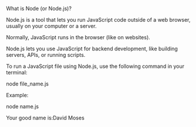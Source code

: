 What is Node (or Node.js)?

Node.js is a tool that lets you run JavaScript code outside of a web browser, usually on your computer or a server.

Normally, JavaScript runs in the browser (like on websites).

Node.js lets you use JavaScript for backend development, like building servers, APIs, or running scripts.

To run a JavaScript file using Node.js, use the following command in your terminal:

node file_name.js

Example:

node name.js

Your good name is:David Moses
